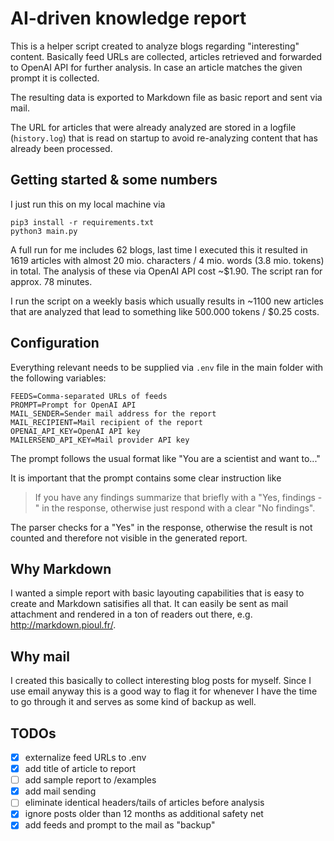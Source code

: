 # AI-driven knowledge report

This is a helper script created to analyze blogs regarding "interesting" content. Basically feed URLs are collected, articles retrieved and forwarded to OpenAI API for further analysis. In case an article matches the given prompt it is collected.

The resulting data is exported to Markdown file as basic report and sent via mail.

The URL for articles that were already analyzed are stored in a logfile (`history.log`) that is read on startup to avoid re-analyzing content that has already been processed. 

## Getting started & some numbers

I just run this on my local machine via

    pip3 install -r requirements.txt
    python3 main.py

A full run for me includes 62 blogs, last time I executed this it resulted in 1619 articles with almost 20 mio. characters / 4 mio. words (3.8 mio. tokens) in total. The analysis of these via OpenAI API cost ~$1.90. The script ran for approx. 78 minutes.

I run the script on a weekly basis which usually results in ~1100 new articles that are analyzed that lead to something like 500.000 tokens / $0.25 costs.

## Configuration

Everything relevant needs to be supplied via `.env` file in the main folder with the following variables:

    FEEDS=Comma-separated URLs of feeds
    PROMPT=Prompt for OpenAI API
    MAIL_SENDER=Sender mail address for the report
    MAIL_RECIPIENT=Mail recipient of the report
    OPENAI_API_KEY=OpenAI API key
    MAILERSEND_API_KEY=Mail provider API key

The prompt follows the usual format like "You are a scientist and want to..."

It is important that the prompt contains some clear instruction like 

> If you have any findings summarize that briefly with a "Yes, findings - " in the response, otherwise just respond with a clear "No findings".

The parser checks for a "Yes" in the response, otherwise the result is not counted and therefore not visible in the generated report.

## Why Markdown

I wanted a simple report with basic layouting capabilities that is easy to create and Markdown satisifies all that. It can easily be sent as mail attachment and rendered in a ton of readers out there, e.g. http://markdown.pioul.fr/. 

## Why mail

I created this basically to collect interesting blog posts for myself. Since I use email anyway this is a good way to flag it for whenever I have the time to go through it and serves as some kind of backup as well.

## TODOs

- [x] externalize feed URLs to .env
- [x] add title of article to report
- [ ] add sample report to /examples
- [x] add mail sending
- [ ] eliminate identical headers/tails of articles before analysis
- [x] ignore posts older than 12 months as additional safety net
- [x] add feeds and prompt to the mail as "backup"